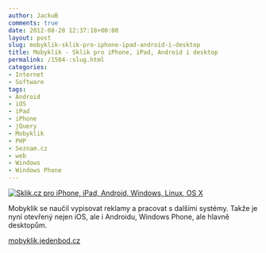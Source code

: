 ```yaml
---
author: JackuB
comments: true
date: 2012-08-28 12:37:18+00:00
layout: post
slug: mobyklik-sklik-pro-iphone-ipad-android-i-desktop
title: Mobyklik - Sklik pro iPhone, iPad, Android i desktop
permalink: /1504-:slug.html
categories:
- Internet
- Software
tags:
- Android
- iOS
- iPad
- iPhone
- jQuery
- Mobyklik
- PHP
- Seznam.cz
- web
- Windows
- Windows Phone
---
```


[![Sklik.cz pro iPhone, iPad, Android, Windows, Linux, OS X](http://jedenbod.cz/wp-content/uploads/2012/08/mobyklik2-570x236.jpg)](http://mobyklik.jedenbod.cz/)

Mobyklik se naučil vypisovat reklamy a pracovat s dalšími systémy. Takže je nyní otevřený nejen iOS, ale i Androidu, Windows Phone, ale hlavně desktopům.

[mobyklik.jedenbod.cz](http://mobyklik.jedenbod.cz/)

